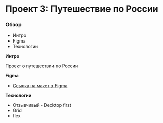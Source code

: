 # Проект 3: Путешествие по России

### Обзор
* Интро
* Figma
* Технологии


**Интро**

Проект о путешествии по России

**Figma**

* [Ссылка на макет в Figma](https://www.figma.com/file/OyRWEjU6wBwRe1hapzQoLx/Sprint-3%3A-Russia-%2F-desktop-%2B-mobile?node-id=28503%3A0)

**Технологии**

* Отзывчивый  - Decktop first
* Grid
* flex

